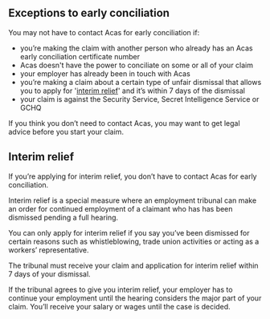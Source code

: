 ## Exceptions to early conciliation
You may not have to contact Acas for early conciliation if:

- you’re making the claim with another person who already has an Acas early conciliation certificate number
- Acas doesn't have the power to conciliate on some or all of your claim
- your employer has already been in touch with Acas
- you’re making a claim about a certain type of unfair dismissal that allows you to apply for '[interim relief](#interim_relief)' and it’s within 7 days of the dismissal
- your claim is against the Security Service, Secret Intelligence Service or GCHQ

If you think you don’t need to contact Acas, you may want to get legal advice before you start your claim.




<a name="interim_relief"></a>
## Interim relief
If you’re applying for interim relief, you don’t have to contact Acas for early conciliation.

Interim relief is a special measure where an employment tribunal can make an order for continued employment of a claimant who has has been dismissed pending a full hearing.

You can only apply for interim relief if you say you’ve been dismissed for certain reasons such as whistleblowing, trade union activities or acting as a workers’ representative.

The tribunal must receive your claim and application for interim relief within 7 days of your dismissal.

If the tribunal agrees to give you interim relief, your employer has to continue your employment until the hearing considers the major part of your claim. You’ll receive your salary or wages until the case is decided.
